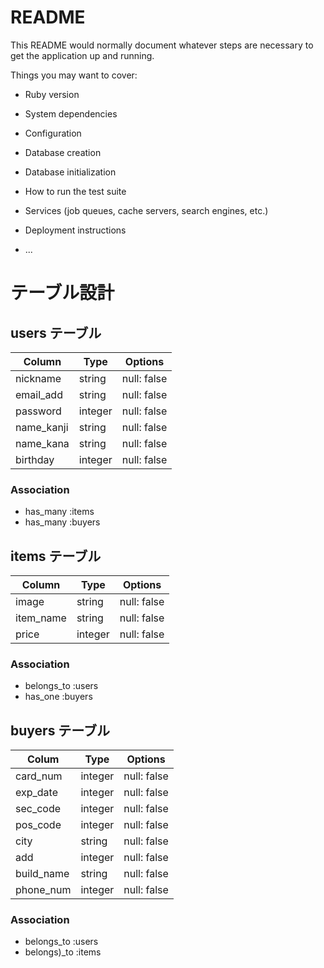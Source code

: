 # README

This README would normally document whatever steps are necessary to get the
application up and running.

Things you may want to cover:

* Ruby version

* System dependencies

* Configuration

* Database creation

* Database initialization

* How to run the test suite

* Services (job queues, cache servers, search engines, etc.)

* Deployment instructions

* ...

# テーブル設計

## users テーブル

| Column        | Type    | Options     |
| ------------- | ------- | ----------- |
| nickname      | string  | null: false |
| email_add     | string  | null: false |
| password      | integer | null: false |
| name_kanji    | string  | null: false |
| name_kana     | string  | null: false |
| birthday      | integer | null: false |

### Association

- has_many :items
- has_many :buyers

## items テーブル

| Column    | Type    | Options     |
| ----------| --------| ------------|
| image     | string  | null: false |
| item_name | string  | null: false |
| price     | integer | null: false |

### Association

- belongs_to :users
- has_one    :buyers

## buyers テーブル

| Colum      | Type    | Options     |
| -----------| --------|-------------|
| card_num   | integer | null: false |
| exp_date   | integer | null: false |
| sec_code   | integer | null: false |
| pos_code   | integer | null: false |
| city       | string  | null: false |
| add        | integer | null: false |
| build_name | string  | null: false |
| phone_num  | integer | null: false |

### Association

- belongs_to :users
- belongs)_to :items